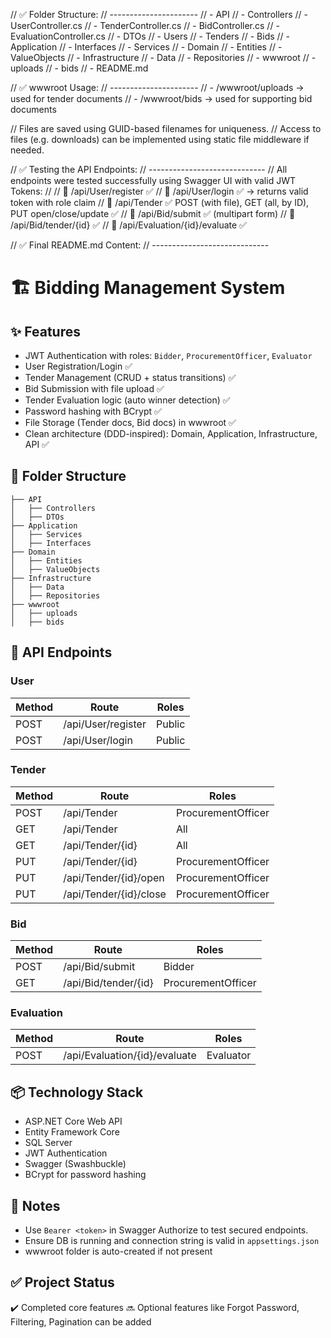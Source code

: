 // ✅ Folder Structure:
// ----------------------
// - API
//   - Controllers
//     - UserController.cs
//     - TenderController.cs
//     - BidController.cs
//     - EvaluationController.cs
//   - DTOs
//     - Users
//     - Tenders
//     - Bids
// - Application
//   - Interfaces
//   - Services
// - Domain
//   - Entities
//   - ValueObjects
// - Infrastructure
//   - Data
//   - Repositories
// - wwwroot
//   - uploads
//   - bids
// - README.md

// ✅ wwwroot Usage:
// ----------------------
// - /wwwroot/uploads → used for tender documents
// - /wwwroot/bids    → used for supporting bid documents

// Files are saved using GUID-based filenames for uniqueness.
// Access to files (e.g. downloads) can be implemented using static file middleware if needed.


// ✅ Testing the API Endpoints:
// -----------------------------
// All endpoints were tested successfully using Swagger UI with valid JWT Tokens:
// 
// 🔐 /api/User/register ✅
// 🔐 /api/User/login ✅ → returns valid token with role claim
// 📄 /api/Tender ✅ POST (with file), GET (all, by ID), PUT open/close/update ✅
// 📄 /api/Bid/submit ✅ (multipart form)
// 📄 /api/Bid/tender/{id} ✅
// 🧠 /api/Evaluation/{id}/evaluate ✅


// ✅ Final README.md Content:
// -----------------------------
# 🏗️ Bidding Management System

## ✨ Features
- JWT Authentication with roles: `Bidder`, `ProcurementOfficer`, `Evaluator`
- User Registration/Login ✅
- Tender Management (CRUD + status transitions) ✅
- Bid Submission with file upload ✅
- Tender Evaluation logic (auto winner detection) ✅
- Password hashing with BCrypt ✅
- File Storage (Tender docs, Bid docs) in wwwroot ✅
- Clean architecture (DDD-inspired): Domain, Application, Infrastructure, API ✅

## 📂 Folder Structure
```
├── API
│   ├── Controllers
│   ├── DTOs
├── Application
│   ├── Services
│   ├── Interfaces
├── Domain
│   ├── Entities
│   ├── ValueObjects
├── Infrastructure
│   ├── Data
│   ├── Repositories
├── wwwroot
│   ├── uploads
│   ├── bids
```

## 🧪 API Endpoints
### User
| Method | Route | Roles |
|--------|-------|-------|
| POST | /api/User/register | Public |
| POST | /api/User/login | Public |

### Tender
| Method | Route | Roles |
|--------|-------|-------|
| POST | /api/Tender | ProcurementOfficer |
| GET | /api/Tender | All |
| GET | /api/Tender/{id} | All |
| PUT | /api/Tender/{id} | ProcurementOfficer |
| PUT | /api/Tender/{id}/open | ProcurementOfficer |
| PUT | /api/Tender/{id}/close | ProcurementOfficer |

### Bid
| Method | Route | Roles |
|--------|-------|-------|
| POST | /api/Bid/submit | Bidder |
| GET | /api/Bid/tender/{id} | ProcurementOfficer |

### Evaluation
| Method | Route | Roles |
|--------|-------|-------|
| POST | /api/Evaluation/{id}/evaluate | Evaluator |

## 📦 Technology Stack
- ASP.NET Core Web API
- Entity Framework Core
- SQL Server
- JWT Authentication
- Swagger (Swashbuckle)
- BCrypt for password hashing

## 📌 Notes
- Use `Bearer <token>` in Swagger Authorize to test secured endpoints.
- Ensure DB is running and connection string is valid in `appsettings.json`
- wwwroot folder is auto-created if not present

## ✅ Project Status
✔️ Completed core features
🔜 Optional features like Forgot Password, Filtering, Pagination can be added
